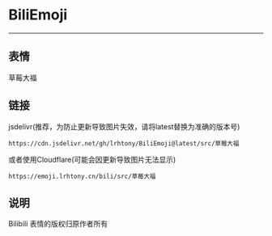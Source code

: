 # BiliEmoji
---
## 表情
草莓大福
## 链接
jsdelivr(推荐，为防止更新导致图片失效，请将latest替换为准确的版本号)
```
https://cdn.jsdelivr.net/gh/lrhtony/BiliEmoji@latest/src/草莓大福
```
或者使用Cloudflare(可能会因更新导致图片无法显示)
```
https://emoji.lrhtony.cn/bili/src/草莓大福
```
## 说明
Bilibili 表情的版权归原作者所有

